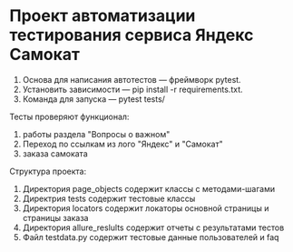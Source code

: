 # Проект автоматизации тестирования сервиса Яндекс Самокат
1. Основа для написания автотестов — фреймворк pytest.
2. Установить зависимости — pip install -r requirements.txt.
3. Команда для запуска — pytest tests/

Тесты проверяют функционал: 
1. работы раздела "Вопросы о важном"
2. Переход по ссылкам из лого "Яндекс" и "Самокат"
3. заказа самоката 

Структура проекта:
1. Директория page_objects содержит классы с методами-шагами 
2. Директрия tests содержит тестовые классы 
3. Директория locators содержит локаторы основной страницы и страницы заказа
4. Директория allure_reslults содержит отчеты с результатами тестов
5. Файл testdata.py содержит тестовые данные пользователей и faq 
